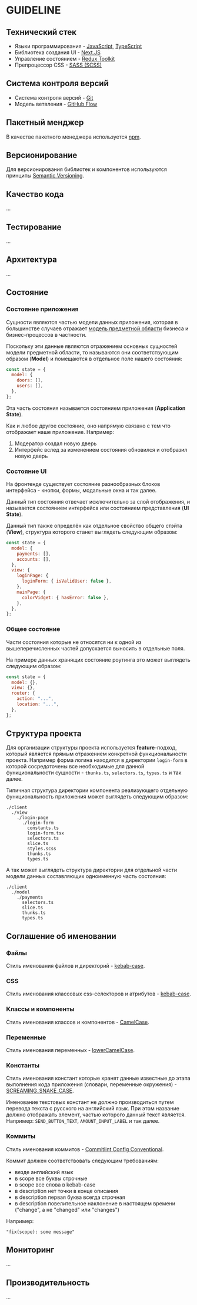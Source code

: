 # GUIDELINE

## Технический стек

- Языки программирования - [JavaScript](https://developer.mozilla.org/en-US/docs/Web/JavaScript), [TypeScript](https://www.typescriptlang.org/)
- Библиотека создания UI - [Next.JS](https://nextjs.org/)
- Управление состоянием - [Redux Toolkit](https://redux-toolkit.js.org/)
- Препроцессор CSS - [SASS (SCSS)](https://sass-lang.com/)

## Система контроля версий

- Cистема контроля версий - [Git](https://git-scm.com/)
- Модель ветвления - [GitHub Flow](https://guides.github.com/introduction/flow/)

## Пакетный менджер

В качестве пакетного менеджера используется [npm](https://www.npmjs.com/).

## Версионирование

Для версионирования библиотек и компонентов используются принципы [Semantic Versioning](https://semver.org/).

## Качество кода

...

## Тестирование

...

## Архитектура

...

## Состояние

### Состояние приложения

Сущности являются частью модели данных приложения, которая в большинстве случаев отражает [модель предметной области](https://en.wikipedia.org/wiki/Domain_model) бизнеса и бизнес-процессов в частности.

Поскольку эти данные являются отражением основных сущностей модели предметной области, то называются они соответствующим образом (**Model**) и помещаются в отдельное поле нашего состояния:

```js
const state = {
  model: {
    doors: [],
    users: [],
  },
};
```

Эта часть состояния называется состоянием приложения (**Application State**).

Как и любое другое состояние, оно напрямую связано с тем что отображает наше приложение. Например:

1. Модератор создал новую дверь
2. Интерфейс вслед за изменением состояния обновился и отобразил новую дверь

### Состояние UI

На фронтенде существует состояние разнообразных блоков интерфейса - кнопки, формы, модальные окна и так далее.

Данный тип состояния отвечает исключительно за слой отображения, и называется состоянием интерфейса или состоянием представления (**UI State**).

Данный тип также определён как отдельное свойство общего стэйта (**View**), структура которого станет выглядеть следующим образом:

```js
const state = {
  model: {
    payments: [],
    accounts: [],
  },
  view: {
    loginPage: {
      loginForm: { isValidUser: false },
    },
    mainPage: {
      colorVidget: { hasError: false },
    },
  },
};
```

### Общее состояние

Части состояния которые не относятся ни к одной из вышеперечисленных частей допускается выносить в отдельные поля.

На примере данных хранящих состояние роутинга это может выглядеть следующим образом:

```js
const state = {
  model: {},
  view: {},
  router: {
    action: "...",
    location: "...",
  },
};
```

## Структура проекта

Для организации структуры проекта используется **feature**-подход, который является прямым отражением конкретной функциональности проекта. Например форма логина находится в директории `login-form` в которой сосредоточены все необходимые для данной функциональности сущности - `thunks.ts`, `selectors.ts`, `types.ts` и так далее.

Типичная структура директории компонента реализующего отдельную функциональность приложения может выглядеть следующим образом:

```
./client
  ./view
    ./login-page
      ./login-form
        constants.ts
        login-form.tsx
        selectors.ts
        slice.ts
        styles.scss
        thunks.ts
        types.ts
```

А так может выглядеть структура директории для отдельной части модели данных составляющих одноименную часть состояния:

```
./client
  ./model
    ./payments
      selectors.ts
      slice.ts
      thunks.ts
      types.ts
```

## Соглашение об именовании

### Файлы

Стиль именования файлов и директорий - [kebab-case](https://ru.wikipedia.org/wiki/Snake_case).

### CSS

Стиль именования классовых css-селекторов и атрибутов - [kebab-case](https://ru.wikipedia.org/wiki/Snake_case).

### Классы и компоненты

Стиль именования классов и компонентов - [CamelCase](https://ru.wikipedia.org/wiki/CamelCase).

### Переменные

Стиль именования переменных - [lowerCamelCase](https://ru.wikipedia.org/wiki/CamelCase).

### Константы

Стиль именования констант которые хранят данные известные до этапа выполнения кода приложения (словари, переменные окружения) - [SCREAMING_SNAKE_CASE](https://ru.wikipedia.org/wiki/Snake_case).

Именование текстовых констант не должно производиться путем перевода текста с русского на английский язык. При этом название должно отображать элемент, частью которого данный текст является. Например: `SEND_BUTTON_TEXT`, `AMOUNT_INPUT_LABEL` и так далее.

### Коммиты

Стиль именования коммитов - [Commitlint Config Conventional](https://github.com/conventional-changelog/commitlint/tree/master/@commitlint/config-conventional).

Коммит должен соответствовать следующим требованиям:

- везде английский язык
- в scope все буквы строчные
- в scope все слова в kebab-case
- в description нет точки в конце описания
- в description первая буква всегда строчная
- в description повелительное наклонение в настоящем времени ("change", а не "changed" или "changes")

Например:

    "fix(scope): some message" 

## Мониторинг

...

## Производительность

...
